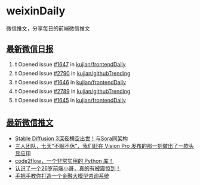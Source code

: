 # weixinDaily
微信推文，分享每日的前端微信推文

## [最新微信日报](https://github.com/kujian/weixinDaily/issues)

<!--START_SECTION:activity-->
1. ❗ Opened issue [#1647](https://github.com/kujian/frontendDaily/issues/1647) in [kujian/frontendDaily](https://github.com/kujian/frontendDaily)
2. ❗ Opened issue [#2790](https://github.com/kujian/githubTrending/issues/2790) in [kujian/githubTrending](https://github.com/kujian/githubTrending)
3. ❗ Opened issue [#1646](https://github.com/kujian/frontendDaily/issues/1646) in [kujian/frontendDaily](https://github.com/kujian/frontendDaily)
4. ❗ Opened issue [#2789](https://github.com/kujian/githubTrending/issues/2789) in [kujian/githubTrending](https://github.com/kujian/githubTrending)
5. ❗ Opened issue [#1645](https://github.com/kujian/frontendDaily/issues/1645) in [kujian/frontendDaily](https://github.com/kujian/frontendDaily)
<!--END_SECTION:activity-->


## [最新微信推文](https://weixin.qdkfweb.cn/)

<!-- BLOG-POST-LIST:START -->
- [Stable Diffusion 3深夜横空出世！与Sora同架构](https://weixin.qdkfweb.cn/40641.html)
- [三人团队，七天“不眠不休”，我们赶在 Vision Pro 发布的那一刻做出了一款头显应用](https://weixin.qdkfweb.cn/40645.html)
- [code2flow，一个非常实用的 Python 库！](https://weixin.qdkfweb.cn/40648.html)
- [认识了一个26岁前端小哥，真的有被震惊到！](https://weixin.qdkfweb.cn/40632.html)
- [手把手教你打造一个金融大模型咨询系统](https://weixin.qdkfweb.cn/40610.html)
<!-- BLOG-POST-LIST:END -->